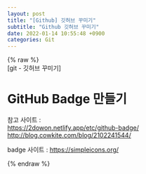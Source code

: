 ```yaml
---  
layout: post  
title: "[Github] 깃허브 꾸미기"  
subtitle: "Github 깃허브 꾸미기"  
date: 2022-01-14 10:55:48 +0900  
categories: Git  
---  
```

{% raw %}  
[git - 깃허브 꾸미기]  
  
# GitHub Badge 만들기  
  참고 사이트 :  
    https://2dowon.netlify.app/etc/github-badge/  
    http://blog.cowkite.com/blog/2102241544/  
  
  badge 사이트 : https://simpleicons.org/  
  
{% endraw %}